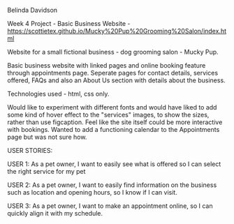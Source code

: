 Belinda Davidson

Week 4 Project - Basic Business Website - https://scottietex.github.io/Mucky%20Pup%20Grooming%20Salon/index.html

Website for a small fictional business - dog grooming salon - Mucky Pup.

Basic business website with linked pages and online booking feature through appointments page.  Seperate pages for contact details, services offered, FAQs and also an About Us section with details about the business.

Technologies used - html, css only.

Would like to experiment with different fonts and would have liked to add some kind of hover effect to the "services" images, to show the sizes, rather than use figcaption.  Feel like the site itself could be more interactive with bookings.  Wanted to add a functioning calendar to the Appointments page but was not sure how.

USER STORIES:

USER 1: As a pet owner, I want to easily see what is offered so I can select the right service for my pet

USER 2: As a pet owner, I want to easily find information on the business such as location and opening hours, so I know if I can visit.

USER 3: As a pet owner, I want to make an appointment online, so I can quickly align it with my schedule.

